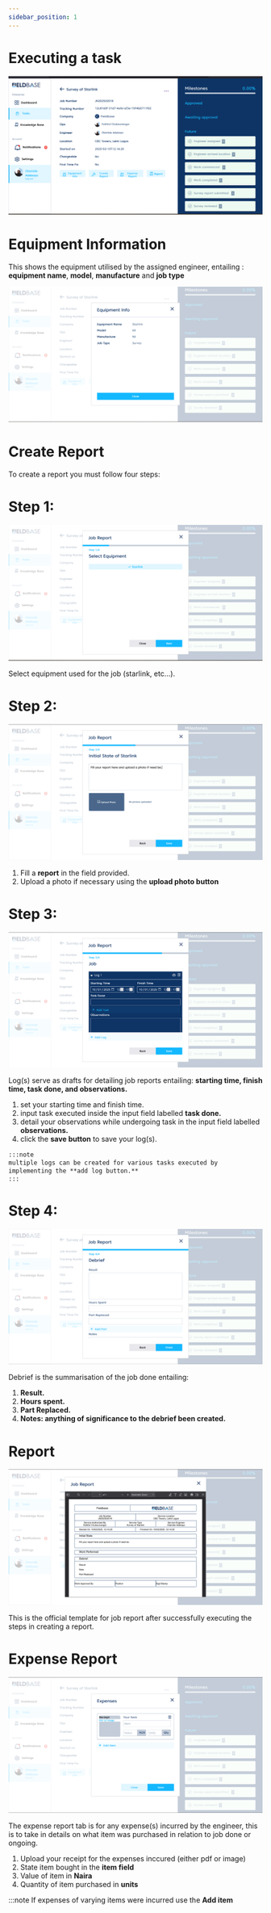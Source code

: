 ```yaml
---
sidebar_position: 1
---
```


# Executing a task
 ![Guidelines](./img/image1.png)

 # Equipment Information
 This shows the equipment utilised by the assigned engineer, entailing : **equipment name**, **model**, **manufacture** and **job type**

 ![step1](./img/image2.png)

  # Create Report
  To create a report you must follow four steps:

  # Step 1:
   ![step 2](./img/image3.png)

   Select equipment used for the job (starlink, etc...).

  # Step 2:
   ![step 3](./img/image4.png)

   1. Fill a **report** in the field provided.
   2. Upload a photo if necessary using the **upload photo button**


  # Step 3:
   ![step 4](./img/image5.png)

   Log(s) serve as drafts for detailing job reports entailing: **starting time, finish time, task done, and observations.**
   1. set your starting time and finish time.
   2. input task executed inside the input field labelled **task done.**
   3. detail your observations while undergoing task in the input field labelled **observations.**
   4. click the **save button** to save your log(s).

    :::note
    multiple logs can be created for various tasks executed by implementing the **add log button.**
    :::

  # Step 4:
   ![step 5](./img/image6.png)

   Debrief is the summarisation of the job done entailing:
   1. **Result.**
   2. **Hours spent.**
   3. **Part Replaced.**
   4. **Notes: anything of significance to the debrief been created.**

   # Report
   ![step 6](./img/image7.png)

   This is the official template for job report after successfully executing the steps in creating a report.

   # Expense Report
   ![step 7](./img/image8.png)

   The expense report tab is for any expense(s) incurred by the engineer, this is to take in details on what item was purchased in relation to job done or ongoing.

   1. Upload your receipt for the expenses inccured (either pdf or image)
   2. State item bought in the **item field**
   3. Value of item in **Naira**
   4. Quantity of item purchased in **units**

   :::note
   If expenses of varying items were incurred use the **Add item**
